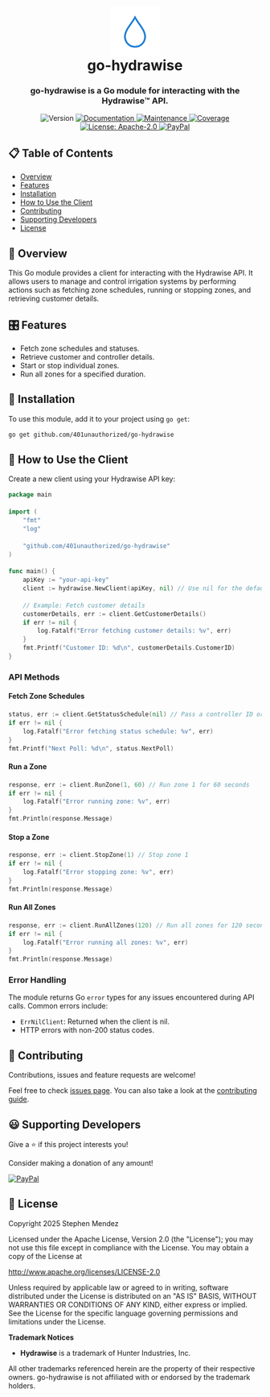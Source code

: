 <p align="center">
  <img style="width:100px;margin-bottom: -3em;" alt="go-hydrawise" src="logo.png" />
</p>

<h1 align="center">go-hydrawise</h1>
<h3 align="center">go-hydrawise is a Go module for interacting with the Hydrawise™️ API.</h3>
<p align="center">
  <img alt="Version" src="https://img.shields.io/badge/version-1.0.0-green.svg" />
  <a href="https://github.com/401unauthorized/go-hydrawise#readme" target="_blank">
    <img alt="Documentation" src="https://img.shields.io/badge/documentation-yes-green.svg" />
  </a>
  <a href="https://github.com/401unauthorized/go-hydrawise/graphs/commit-activity" target="_blank">
    <img alt="Maintenance" src="https://img.shields.io/badge/Maintained-yes-green.svg" />
  </a>
  <a href="https://github.com/401unauthorized/go-hydrawise/graphs/commit-activity" target="_blank">
    <img alt="Coverage" src="https://img.shields.io/badge/coverage-100%25-green.svg" />
  </a>
  <a href="https://github.com/401unauthorized/go-hydrawise/blob/master/LICENSE" target="_blank">
    <img alt="License: Apache-2.0" src="https://img.shields.io/github/license/401unauthorized/go-hydrawise" />
  </a>
  <a href="https://paypal.me/stephenmendez401" target="_blank">
    <img src="https://www.paypalobjects.com/webstatic/en_US/i/buttons/PP_logo_h_100x26.png" alt="PayPal" />
  </a>
</p>


## 📋 Table of Contents

- [Overview](#-overview)
- [Features](#-features)
- [Installation](#-installation)
- [How to Use the Client](#-how-to-use-the-client)
- [Contributing](#-contributing)
- [Supporting Developers](#-supporting-developers)
- [License](#-license)


## 👀 Overview

This Go module provides a client for interacting with the Hydrawise API. It allows users to manage and control irrigation systems by performing actions such as fetching zone schedules, running or stopping zones, and retrieving customer details.


## 🎛 Features

- Fetch zone schedules and statuses.
- Retrieve customer and controller details.
- Start or stop individual zones.
- Run all zones for a specified duration.


## 💾 Installation

To use this module, add it to your project using `go get`:

```bash
go get github.com/401unauthorized/go-hydrawise
```


## 🔌 How to Use the Client

Create a new client using your Hydrawise API key:

```go
package main

import (
	"fmt"
	"log"

	"github.com/401unauthorized/go-hydrawise"
)

func main() {
	apiKey := "your-api-key"
	client := hydrawise.NewClient(apiKey, nil) // Use nil for the default HTTP client

	// Example: Fetch customer details
	customerDetails, err := client.GetCustomerDetails()
	if err != nil {
		log.Fatalf("Error fetching customer details: %v", err)
	}
	fmt.Printf("Customer ID: %d\n", customerDetails.CustomerID)
}
```

### API Methods

#### Fetch Zone Schedules

```go
status, err := client.GetStatusSchedule(nil) // Pass a controller ID or nil for default
if err != nil {
	log.Fatalf("Error fetching status schedule: %v", err)
}
fmt.Printf("Next Poll: %d\n", status.NextPoll)
```

#### Run a Zone

```go
response, err := client.RunZone(1, 60) // Run zone 1 for 60 seconds
if err != nil {
	log.Fatalf("Error running zone: %v", err)
}
fmt.Println(response.Message)
```

#### Stop a Zone

```go
response, err := client.StopZone(1) // Stop zone 1
if err != nil {
	log.Fatalf("Error stopping zone: %v", err)
}
fmt.Println(response.Message)
```

#### Run All Zones

```go
response, err := client.RunAllZones(120) // Run all zones for 120 seconds
if err != nil {
	log.Fatalf("Error running all zones: %v", err)
}
fmt.Println(response.Message)
```

### Error Handling

The module returns Go `error` types for any issues encountered during API calls. Common errors include:

- `ErrNilClient`: Returned when the client is nil.
- HTTP errors with non-200 status codes.


## 🤝 Contributing

Contributions, issues and feature requests are welcome!

Feel free to check [issues page](https://github.com/401unauthorized/go-hydrawise/issues). You can also take a look at the [contributing guide](https://github.com/401unauthorized/go-hydrawise/blob/main/CONTRIBUTING.md).


## 😃 Supporting Developers

Give a ⭐️ if this project interests you!

Consider making a donation of any amount!

<a href="https://paypal.me/stephenmendez401" target="_blank">
  <img src="https://www.paypalobjects.com/webstatic/en_US/i/buttons/PP_logo_h_200x51.png" alt="PayPal" />
</a>


## 📝 License

Copyright 2025 Stephen Mendez

Licensed under the Apache License, Version 2.0 (the "License");
you may not use this file except in compliance with the License.
You may obtain a copy of the License at

http://www.apache.org/licenses/LICENSE-2.0

Unless required by applicable law or agreed to in writing, software
distributed under the License is distributed on an "AS IS" BASIS,
WITHOUT WARRANTIES OR CONDITIONS OF ANY KIND, either express or implied.
See the License for the specific language governing permissions and
limitations under the License.



**Trademark Notices**

- **Hydrawise** is a trademark of Hunter Industries, Inc.

All other trademarks referenced herein are the property of their respective owners. go-hydrawise is not affiliated with or endorsed by the trademark holders.
